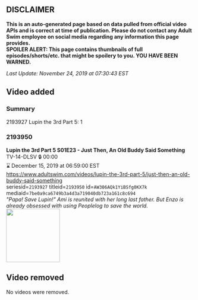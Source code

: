 ## DISCLAIMER
**This is an auto-generated page based on data pulled from official video APIs and is correct at time of publication. Please do not contact any Adult Swim employee on social media regarding any information this page provides.**  
**SPOILER ALERT: This page contains thumbnails of full episodes/shorts/etc. that might be spoilery to you. YOU HAVE BEEN WARNED.**  

_Last Update: November 24, 2019 at 07:30:43 EST_
## Video added
### Summary
2193927 Lupin the 3rd Part 5: 1  
### 2193950
**Lupin the 3rd Part 5 S01E23 - Just Then, An Old Buddy Said Something**  
TV-14-DLSV 🔒 00:00  
⌛ December 15, 2019 at 06:59:00 EST  
https://www.adultswim.com/videos/lupin-the-3rd-part-5/just-then-an-old-buddy-said-something  
seriesid=`2193927` titleid=`2193950` id=`AW306AQk1YiBSfg0KX7k` mediaid=`7be0a9ca6749b3a4d3a719040db723a161c8c694`  
_"Papa! Save Lupin!" Ami is reunited with her long last father. But Enzo is already obsessed with using Peoplelog to save the world._  
<a href="https://media.cdn.adultswim.com/uploads/20191022/thumbnails/2_1910221518258-lupinthe3rdpt5_023.jpg"><img src="https://media.cdn.adultswim.com/uploads/20191022/thumbnails/2_1910221518258-lupinthe3rdpt5_023.jpg" height="144px" /></a>
## Video removed
No videos were removed.  
